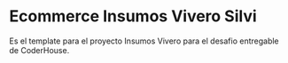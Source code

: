 # Ecommerce Insumos Vivero Silvi

Es el template para el proyecto Insumos Vivero para el desafio entregable de CoderHouse. 
